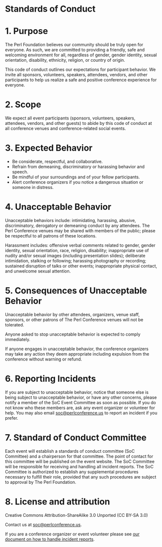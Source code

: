 # Standards of Conduct

# 1. Purpose

The Perl Foundation believes our community should be truly open for everyone. As such, we are committed to providing a friendly, safe and welcoming environment for all, regardless of gender, gender identity, sexual orientation, disability, ethnicity, religion, or country of origin.

This code of conduct outlines our expectations for participant behavior. We invite all sponsors, volunteers, speakers, attendees, vendors, and other participants to help us realize a safe and positive conference experience for everyone.

# 2. Scope

We expect all event participants (sponsors, volunteers, speakers, attendees, vendors, and other guests) to abide by this code of conduct at all conference venues and conference-related social events.

# 3. Expected Behavior

* Be considerate, respectful, and collaborative.
* Refrain from demeaning, discriminatory or harassing behavior and speech.
* Be mindful of your surroundings and of your fellow participants.
* Alert conference organizers if you notice a dangerous situation or someone in distress.

# 4. Unacceptable Behavior

Unacceptable behaviors include: intimidating, harassing, abusive, discriminatory, derogatory or demeaning conduct by any attendees. The Perl Conference venues may be shared with members of the public; please be respectful to all patrons of these locations.

Harassment includes: offensive verbal comments related to gender, gender identity, sexual orientation, race, religion, disability; inappropriate use of nudity and/or sexual images (including presentation slides); deliberate intimidation, stalking or following; harassing photography or recording; sustained disruption of talks or other events; inappropriate physical contact, and unwelcome sexual attention.

# 5. Consequences of Unacceptable Behavior

Unacceptable behavior by other attendees, organizers, venue staff, sponsors, or other patrons of The Perl Conference venues will not be tolerated.

Anyone asked to stop unacceptable behavior is expected to comply immediately.

If anyone engages in unacceptable behavior, the conference organizers may take any action they deem appropriate including expulsion from the conference without warning or refund.

# 6. Reporting Incidents

If you are subject to unacceptable behavior, notice that someone else is being subject to unacceptable behavior, or have any other concerns, please notify a member of the SoC Event Committee as soon as possible. If you do not know who these members are, ask any event organizer or volunteer for help. You may also email soc@perlconference.us to report an incident if you prefer.

# 7. Standard of Conduct Committee

Each event will establish a standards of conduct committee (SoC Committee) and a chairperson for that committee. The point of contact for this committee will be published on the event website. The SoC Committee will be responsible for receiving and handling all incident reports. The SoC Committee is authorized to establish any supplemental procedures necessary to fulfill their role, provided that any such procedures are subject to approval by The Perl Foundation.

# 8. License and attribution
Creative Commons Attribution-ShareAlike 3.0 Unported (CC BY-SA 3.0)

Contact us at soc@perlconference.us.

If you are a conference organizer or event volunteer please see [our document on how to handle incident reports](HANDLING.md).